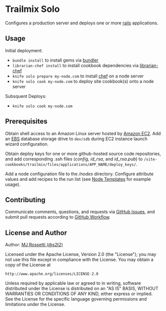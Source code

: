 # Trailmix Solo

Configures a production server and deploys one or more [rails](http://guides.rubyonrails.org/) applications.

## Usage

Initial deployment:
 + `bundle install` to install gems via [bundler](http://bundler.io/)
 + `librarian-chef install` to install cookbook dependencies via [librarian-chef](https://github.com/applicationsonline/librarian-chef)
 + `knife solo prepare my-node.com` to install [chef](https://www.chef.io/chef/) on a node server
 + `knife solo cook my-node.com` to deploy site cookbook(s) onto a node server

Subsquent Deploys:
 + `knife solo cook my-node.com`

## Prerequisites

Obtain shell access to an Amazon Linux server hosted by [Amazon EC2](http://aws.amazon.com/ec2/). Add an [EBS](http://aws.amazon.com/ebs/) database storage drive to `dev/sdb` during EC2 instance launch wizard configuration.

Obtain deploy keys for one or more github-hosted source code repositories, and add corresponding .ssh files (*config*, *id_rsa*, and *id_rsa.pub*) to `/site-cookbooks/trailmix/files/applications/APP_NAME/deploy_keys/`.

Add a node configuration file to the */nodes* directory. Configure attribute values and add recipes to the run list (see [Node Templates](/node_templates) for example usage).

## Contributing

Communicate comments, questions, and requests via [GitHub Issues](https://github.com/s2t2/trailmix-solo/issues), and submit pull requests according to [GitHub Workflow](https://guides.github.com/introduction/flow/index.html).

## License and Author

Author: [MJ Rossetti (@s2t2)](mailto:s2t2mail@gmail.com)

Licensed under the Apache License, Version 2.0 (the "License");
you may not use this file except in compliance with the License.
You may obtain a copy of the License at

    http://www.apache.org/licenses/LICENSE-2.0

Unless required by applicable law or agreed to in writing, software
distributed under the License is distributed on an "AS IS" BASIS,
WITHOUT WARRANTIES OR CONDITIONS OF ANY KIND, either express or implied.
See the License for the specific language governing permissions and
limitations under the License.
